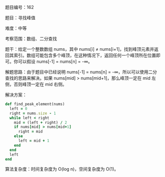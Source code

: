 题目编号：162

题目：寻找峰值

难度：中等

考察范围：数组、二分查找

题干：给定一个整数数组 nums，其中 nums[i] ≠ nums[i+1]，找到峰顶元素并返回其索引。数组可能包含多个峰顶，在这种情况下，返回任何一个峰顶所在位置即可。你可以假设 nums[-1] = nums[n] = -∞。

解题思路：由于题目中已经说明 nums[-1] = nums[n] = -∞，所以可以使用二分查找的思路来解决。如果 nums[mid] > nums[mid+1]，那么峰顶一定在 mid 左侧，否则峰顶一定在 mid 右侧。

解决方案：

```ruby
def find_peak_element(nums)
  left = 0
  right = nums.size - 1
  while left < right
    mid = (left + right) / 2
    if nums[mid] > nums[mid+1]
      right = mid
    else
      left = mid + 1
    end
  end
  left
end
```

算法复杂度：时间复杂度为 O(log n)，空间复杂度为 O(1)。